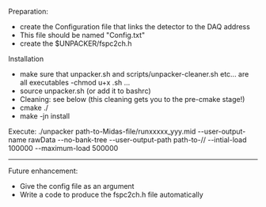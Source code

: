 Preparation:
 - create the Configuration file that links the detector to the DAQ address
 - This file should be named "Config.txt"
 - create the $UNPACKER/fspc2ch.h 

Installation 
 - make sure that unpacker.sh and scripts/unpacker-cleaner.sh etc... are all executables
	 -chmod u+x <filename>.sh ...
 - source unpacker.sh (or add it to bashrc)
 - Cleaning: see below (this cleaning gets you to the pre-cmake stage!)
 - cmake ./    
 - make -jn install

Execute:
./unpacker  path-to-Midas-file/runxxxxx_yyy.mid --user-output-name rawData --no-bank-tree --user-output-path   path-to-/<Raw-Root-Data-dir>/  --intial-load 100000 --maximum-load 500000

----------------------------------------------------------

Future enhancement: 
 - Give the config file as an argument
 - Write a code to produce the fspc2ch.h file automatically









